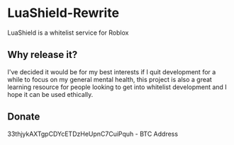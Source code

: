 # LuaShield-Rewrite
LuaShield is a whitelist service for Roblox

## Why release it?
I've decided it would be for my best interests if I quit development for a while to focus on my general mental health, this project is also a great learning resource for people looking to get into whitelist development and I hope it can be used ethically.

## Donate
33thjykAXTgpCDYcETDzHeUpnC7CuiPquh - BTC Address

